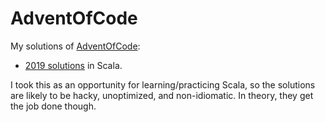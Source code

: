 # AdventOfCode

My solutions of [AdventOfCode](http://adventofcode.com):

- [2019 solutions](https://github.com/dbz10/AdventOfCode/tree/master/2019) in Scala.

I took this as an opportunity for learning/practicing Scala, so the solutions are likely to be hacky, unoptimized, and non-idiomatic. In theory, they get the job done though.
